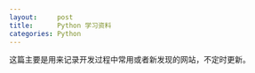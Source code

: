```yaml
---
layout:     post
title:      Python 学习资料
categories: Python
---
```


这篇主要是用来记录开发过程中常用或者新发现的网站，不定时更新。